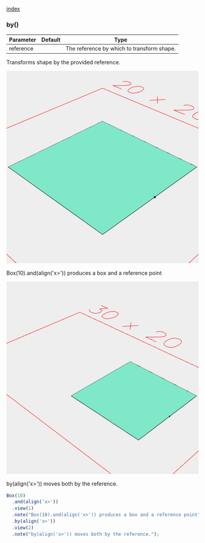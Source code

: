 [index](../../nb/api/index.md)
### by()
Parameter|Default|Type
---|---|---
reference||The reference by which to transform shape.

Transforms shape by the provided reference.

![Image](by.md.$2_1.png)

Box(10).and(align('x>')) produces a box and a reference point

![Image](by.md.$2_2.png)

by(align('x>')) moves both by the reference.

```JavaScript
Box(10)
  .and(align('x>'))
  .view(1)
  .note("Box(10).and(align('x>')) produces a box and a reference point")
  .by(align('x>'))
  .view(2)
  .note("by(align('x>')) moves both by the reference.");
```
